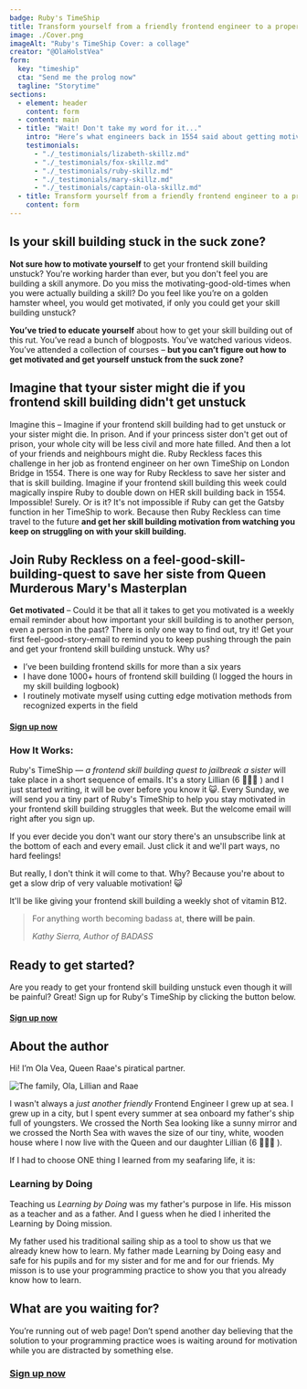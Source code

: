 ```yaml
---
badge: Ruby's TimeShip
title: Transform yourself from a friendly frontend engineer to a proper princess-life-saving skill builder
image: ./Cover.png
imageAlt: "Ruby's TimeShip Cover: a collage"
creator: "@OlaHolstVea"
form:
  key: "timeship"
  cta: "Send me the prolog now"
  tagline: "Storytime"
sections:
  - element: header
    content: form
  - content: main
  - title: "Wait! Don't take my word for it..."
    intro: "Here’s what engineers back in 1554 said about getting motivated by Lillian (6 🏴‍☠️👸 ) and me:"
    testimonials:
      - "./_testimonials/lizabeth-skillz.md"
      - "./_testimonials/fox-skillz.md"
      - "./_testimonials/ruby-skillz.md"
      - "./_testimonials/mary-skillz.md"
      - "./_testimonials/captain-ola-skillz.md"
  - title: Transform yourself from a friendly frontend engineer to a proper princess-life-saving skill builder
    content: form
---
```


## Is your skill building stuck in the suck zone?

**Not sure how to motivate yourself** to get your frontend skill building unstuck? You're working harder than ever, but you don't feel you are building a skill anymore. Do you miss the motivating-good-old-times when you were actually building a skill? Do you feel like you’re on a golden hamster wheel, you would get motivated, if only you could get your skill building unstuck?

**You’ve tried to educate yourself** about how to get your skill building out of this rut. You’ve read a bunch of blogposts. You’ve watched various videos. You’ve attended a collection of courses – **but you can’t figure out how to get motivated and get yourself unstuck from the suck zone?**

## Imagine that tyour sister might die if you frontend skill building didn't get unstuck

Imagine this – Imagine if your frontend skill building had to get unstuck or your sister might die. In prison. And if your princess sister don't get out of prison, your whole city will be less civil and more hate filled. And then a lot of your friends and neighbours might die. Ruby Reckless faces this challenge in her job as frontend engineer on her own TimeShip on London Bridge in 1554. There is one way for Ruby Reckless to save her sister and that is skill building. Imagine if your frontend skill building this week could magically inspire Ruby to double down on HER skill building back in 1554. Impossible! Surely. Or is it? It's not impossible if Ruby can get the Gatsby function in her TimeShip to work. Because then Ruby Reckless can time travel to the future **and get her skill building motivation from watching you keep on struggling on with your skill building.**

## Join Ruby Reckless on a feel-good-skill-building-quest to save her siste from Queen Murderous Mary's Masterplan

**Get motivated** – Could it be that all it takes to get you motivated is a weekly email reminder about how important your skill building is to another person, even a person in the past? There is only one way to find out, try it! Get your first feel-good-story-email to remind you to keep pushing through the pain and get your frontend skill building unstuck. Why us?

- I’ve been building frontend skills for more than a six years
- I have done 1000+ hours of frontend skill building (I logged the hours in my skill building logbook)
- I routinely motivate myself using cutting edge motivation methods from recognized experts in the field

#### [Sign up now](#signup)

### How It Works:

Ruby's TimeShip — _a frontend skill building quest to jailbreak a sister_ will take place in a short sequence of emails. It's a story Lillian (6 🏴‍☠️👸 ) and I just started writing, it will be over before you know it 😺. Every Sunday, we will send you a tiny part of Ruby's TimeShip to help you stay motivated in your frontend skill building struggles that week. But the welcome email will right after you sign up.

If you ever decide you don't want our story there's an unsubscribe link at the bottom of each and every email. Just click it and we'll part ways, no hard feelings!

But really, I don't think it will come to that. Why? Because you're about to get a slow drip of very valuable motivation! 😺

It'll be like giving your frontend skill building a weekly shot of vitamin B12.

> For anything worth becoming badass at, **there will be pain**.
>
> <cite>Kathy Sierra, Author of BADASS</cite>

## Ready to get started?

Are you ready to get your frontend skill building unstuck even though it will be painful? Great! Sign up for Ruby's TimeShip by clicking the button below.

#### [Sign up now](#signup)

## About the author

Hi! I’m Ola Vea, Queen Raae's piratical partner.

![The family, Ola, Lillian and Raae](/Family.png)

I wasn't always a _just another friendly_ Frontend Engineer I grew up at sea. I grew up in a city, but I spent every summer at sea onboard my father's ship full of youngsters. We crossed the North Sea looking like a sunny mirror and we crossed the North Sea with waves the size of our tiny, white, wooden house where I now live with the Queen and our daughter Lillian (6 🏴‍☠️👸 ).

If I had to choose ONE thing I learned from my seafaring life, it is:

### Learning by Doing

Teaching us _Learning by Doing_ was my father's purpose in life. His misson as a teacher and as a father.
And I guess when he died I inherited the Learning by Doing mission.

My father used his traditional sailing ship as a tool to show us that we already knew how to learn. My father made Learning by Doing easy and safe for his pupils and for my sister and for me and for our friends. My misson is to use your programming practice to show you that you already know how to learn.

## What are you waiting for?

You’re running out of web page! Don’t spend another day believing that the solution to your programming practice woes is waiting around for motivation while you are distracted by something else.

### [Sign up now](#signup)
